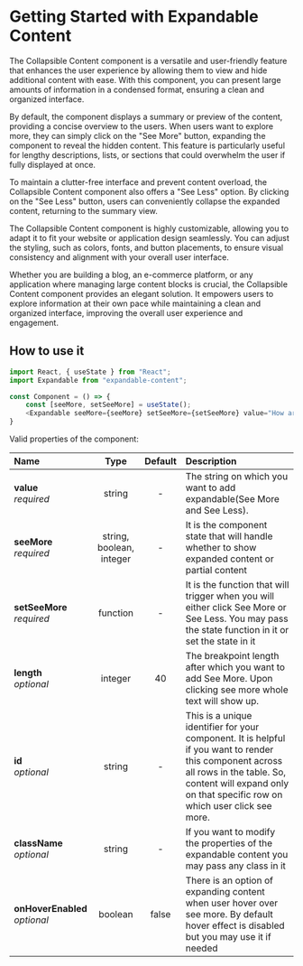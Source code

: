# Getting Started with Expandable Content

The Collapsible Content component is a versatile and user-friendly feature that enhances the user experience by allowing them to view and hide additional content with ease. With this component, you can present large amounts of information in a condensed format, ensuring a clean and organized interface.

By default, the component displays a summary or preview of the content, providing a concise overview to the users. When users want to explore more, they can simply click on the "See More" button, expanding the component to reveal the hidden content. This feature is particularly useful for lengthy descriptions, lists, or sections that could overwhelm the user if fully displayed at once.

To maintain a clutter-free interface and prevent content overload, the Collapsible Content component also offers a "See Less" option. By clicking on the "See Less" button, users can conveniently collapse the expanded content, returning to the summary view.

The Collapsible Content component is highly customizable, allowing you to adapt it to fit your website or application design seamlessly. You can adjust the styling, such as colors, fonts, and button placements, to ensure visual consistency and alignment with your overall user interface.

Whether you are building a blog, an e-commerce platform, or any application where managing large content blocks is crucial, the Collapsible Content component provides an elegant solution. It empowers users to explore information at their own pace while maintaining a clean and organized interface, improving the overall user experience and engagement.

## How to use it

```js
import React, { useState } from "React";
import Expandable from "expandable-content";

const Component = () => {
    const [seeMore, setSeeMore] = useState();
    <Expandable seeMore={seeMore} setSeeMore={setSeeMore} value="How are your?" length={2} />
}

```
Valid properties of the component:

| Name                                 |  Type  | Default | Description                                                                                                                                                                                                                                                                                                                                                            |
| :----------------------------------- | :----: | :-----: | :--------------------------------------------------------------------------------------------------------------------------------------------------------------------------------------------------------------------------------------------------------------------------------------------------------------------------------------------------------------------- |
| **value**<br>*required*             | string |    -    | The string on which you want to add expandable(See More and See Less). |
| **seeMore**<br>*required*   | string, boolean, integer |    -    | It is the component state that will handle whether to show expanded content or partial content |
| **setSeeMore**<br>*required*   | function |    -    | It is the function that will trigger when you will either click See More or See Less. You may pass the state function in it or set the state in it|
| **length**<br>*optional*      | integer |    40    | The breakpoint length after which you want to add See More. Upon clicking see more whole text will show up.|
| **id**<br>*optional*       | string |    -    | This is a unique identifier for your component. It is helpful if you want to render this component across all rows in the table. So, content will expand only on that specific row on which user click see more.|
| **className**<br>*optional* | string |    -    | If you want to modify the properties of the expandable content you may pass any class in it |
| **onHoverEnabled**<br>*optional*        | boolean |    false    | There is an option of expanding content when user hover over see more. By default hover effect is disabled but you may use it if needed |
